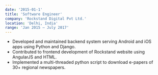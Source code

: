 ```yaml
---
date: '2015-01-1'
title: 'Software Engineer'
company: 'Rockstand Digital Pvt Ltd.'
location: 'Delhi, India'
range: 'Jan 2015 – July 2017'
---
```


- Developed and maintained backend system serving Android and iOS apps using Python and Django.
- Contributed to frontend development of Rockstand website using AngularJS and HTML.
- Implemented a multi-threaded python script to download e-papers of 30+ regional newspapers.
